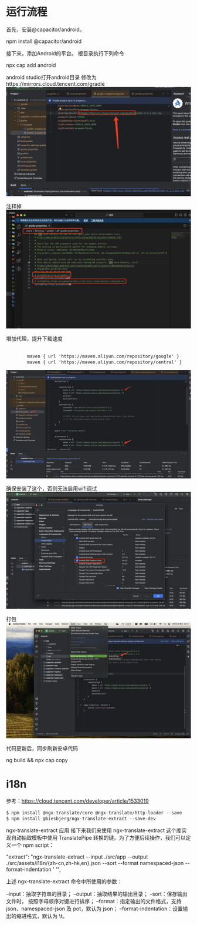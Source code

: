 
# 运行流程
首先，安装@capacitor/android。

npm install @capacitor/android

接下来，添加Android的平台。
根目录执行下列命令

npx cap add android

android studio打开android目录
修改为https\://mirrors.cloud.tencent.com/gradle
![alt text](image.png)

注释掉
![alt text](image-1.png)

增加代理，提升下载速度
```

        maven { url 'https://maven.aliyun.com/repository/google' }
        maven { url 'https://maven.aliyun.com/repository/central' }
```

![alt text](image-2.png)

确保安装了这个，否则无法启用wifi调试
![alt text](image-3.png)

打包
![alt text](image-4.png)

代码更新后，同步刷新安卓代码

ng build && npx cap copy


# i18n
参考：https://cloud.tencent.com/developer/article/1533019
```
$ npm install @ngx-translate/core @ngx-translate/http-loader --save
$ npm install @biesbjerg/ngx-translate-extract --save-dev

```

ngx-translate-extract 应用
接下来我们来使用 ngx-translate-extract 这个库实现自动抽取模板中使用 TranslatePipe 转换的键。为了方便后续操作，我们可以定义一个 npm script：

"extract": "ngx-translate-extract --input ./src/app --output ./src/assets/i18n/{zh-cn,zh-hk,en}.json --sort --format namespaced-json --format-indentation ' '",

上述 ngx-translate-extract 命令中所使用的参数：

–input：抽取字符串的目录；
–output：抽取结果的输出目录；
–sort：保存输出文件时， 按照字母顺序对键进行排序；
–format：指定输出的文件格式，支持 json、namespaced-json 及 pot，默认为 json；
–format-indentation：设置输出的缩进格式，默认为 \t。